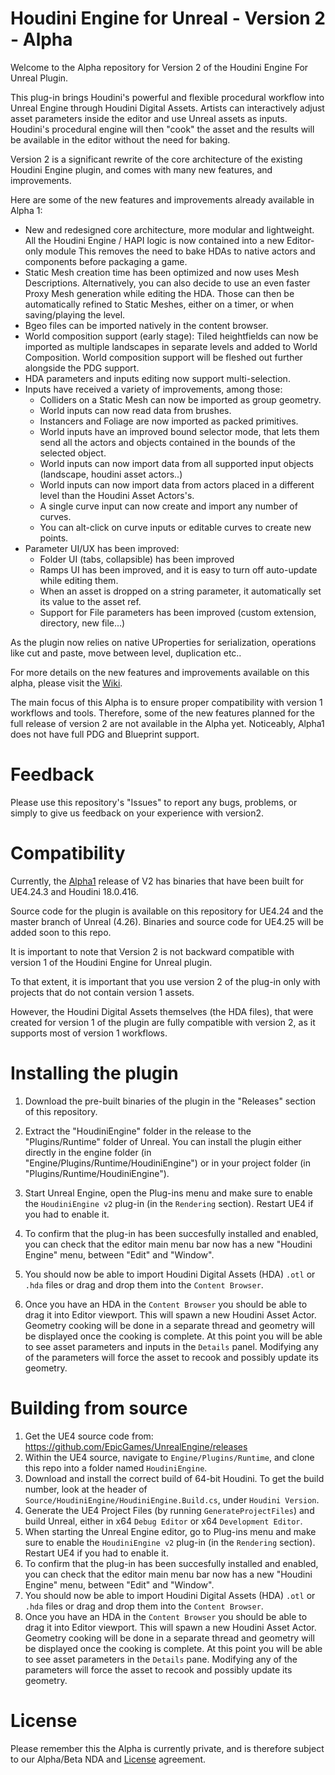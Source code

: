 # Houdini Engine for Unreal - Version 2 - Alpha

Welcome to the Alpha repository for Version 2 of the Houdini Engine For Unreal Plugin.

This plug-in brings Houdini's powerful and flexible procedural workflow into Unreal Engine through Houdini Digital Assets. Artists can interactively adjust asset parameters inside the editor and use Unreal assets as inputs. Houdini's procedural engine will then "cook" the asset and the results will be available in the editor without the need for baking.

Version 2 is a significant rewrite of the core architecture of the existing Houdini Engine plugin, and comes  with many new features, and improvements.

Here are some of the new features and improvements already available in Alpha 1:

- New and redesigned core architecture, more modular and lightweight.
  All the Houdini Engine / HAPI logic is now contained into a new Editor-only module
  This removes the need to bake HDAs to native actors and components before packaging a game.
- Static Mesh creation time has been optimized and now uses Mesh Descriptions.
  Alternatively, you can also decide to use an even faster Proxy Mesh generation while editing the HDA.
  Those can then be automatically refined to Static Meshes, either on a timer, or when saving/playing the level.
- Bgeo files can be imported natively in the content browser.
- World composition support (early stage):
  Tiled heightfields can now be imported as multiple landscapes in separate levels and added to World Composition.
  World composition support will be fleshed out further alongside the PDG support.
- HDA parameters and inputs editing now support multi-selection.
- Inputs have received a variety of improvements, among those:
  - Colliders on a Static Mesh can now be imported as group geometry.
  - World inputs can now read data from brushes.
  - Instancers and Foliage are now imported as packed primitives.
  - World inputs have an improved bound selector mode, that lets them send all the actors and objects contained in the bounds of the selected object.
  - World inputs can now import data from all supported input objects (landscape, houdini asset actors..)
  - World inputs can now import data from actors placed in a different level than the Houdini Asset Actors's.
  - A single curve input can now create and import any number of curves.
  - You can alt-click on curve inputs or editable curves to create new points.
- Parameter UI/UX has been improved:
  - Folder UI (tabs, collapsible) has been improved
  - Ramps UI has been improved, and it is easy to turn off auto-update while editing them.
  - When an asset is dropped on a string parameter, it automatically set its value to the asset ref.
  - Support for File parameters has been improved (custom extension, directory, new file...)

As the plugin now relies on native UProperties for serialization, operations like cut and paste, move between level, duplication etc..

For more details on the new features and improvements available on this alpha, please visit the [Wiki](https://github.com/sideeffects/HoudiniEngineForUnreal-v2/wiki/What's-new-%3F).

The main focus of this Alpha is to ensure proper compatibility with version 1 workflows and tools.
Therefore, some of the new features planned for the full release of version 2 are not available in the Alpha yet.
Noticeably, Alpha1 does not have full PDG and Blueprint support.

# Feedback

Please use this repository's "Issues" to report any bugs, problems, or simply to give us feedback on your experience with version2.

# Compatibility

Currently, the [Alpha1](https://github.com/sideeffects/HoudiniEngineForUnreal-v2/releases) release of V2 has binaries that have been built for UE4.24.3 and Houdini 18.0.416.

Source code for the plugin is available on this repository for UE4.24 and the master branch of Unreal (4.26). Binaries and source code for UE4.25 will be added soon to this repo.

It is important to note that Version 2 is not backward compatible with version 1 of the Houdini Engine for Unreal plugin.

To that extent, it is important that you use version 2 of the plug-in only with projects that do not contain version 1 assets.

However, the Houdini Digital Assets themselves (the HDA files), that were created for version 1 of the plugin are fully compatible with version 2, as it supports most of version 1 workflows.

# Installing the plugin

01. Download the pre-built binaries of the plugin in the "Releases" section of this repository. 
    	
01. Extract the "HoudiniEngine" folder in the release to the "Plugins/Runtime" folder of Unreal.
    You can install the plugin either directly in the engine folder (in "Engine/Plugins/Runtime/HoudiniEngine") or in your project folder (in "Plugins/Runtime/HoudiniEngine").
01. Start Unreal Engine, open the Plug-ins menu and make sure to enable the `HoudiniEngine v2` plug-in (in the `Rendering` section). Restart UE4 if you had to enable it.
01. To confirm that the plug-in has been succesfully installed and enabled, you can check that the editor main menu bar now has a new "Houdini Engine" menu, between "Edit" and "Window".
01. You should now be able to import Houdini Digital Assets (HDA) `.otl` or `.hda` files or drag and drop them into the `Content Browser`.
01. Once you have an HDA in the `Content Browser` you should be able to drag it into Editor viewport. This will spawn a new Houdini Asset Actor. Geometry cooking will be done in a separate thread and geometry will be displayed once the cooking is complete. At this point you will be able to see asset parameters and inputs in the `Details` panel. Modifying any of the parameters will force the asset to recook and possibly update its geometry.


# Building from source

01. Get the UE4 source code from: https://github.com/EpicGames/UnrealEngine/releases
01. Within the UE4 source, navigate to `Engine/Plugins/Runtime`, and clone this repo into a folder named `HoudiniEngine`.
01. Download and install the correct build of 64-bit Houdini. To get the build number, look at the header of `Source/HoudiniEngine/HoudiniEngine.Build.cs`, under `Houdini Version`.
01. Generate the UE4 Project Files (by running `GenerateProjectFiles`) and build Unreal, either in x64 `Debug Editor` or x64 `Development Editor`.
01. When starting the Unreal Engine editor, go to Plug-ins menu and make sure to enable the `HoudiniEngine v2` plug-in (in the `Rendering` section). Restart UE4 if you had to enable it.
01. To confirm that the plug-in has been succesfully installed and enabled, you can check that the editor main menu bar now has a new "Houdini Engine" menu, between "Edit" and "Window".
01. You should now be able to import Houdini Digital Assets (HDA) `.otl` or `.hda` files or drag and drop them into the `Content Browser`.
01. Once you have an HDA in the `Content Browser` you should be able to drag it into Editor viewport. This will spawn a new Houdini Asset Actor. Geometry cooking will be done in a separate thread and geometry will be displayed once the cooking is complete. At this point you will be able to see asset parameters in the `Details` pane. Modifying any of the parameters will force the asset to recook and possibly update its geometry.


# License

Please remember this the Alpha is currently private, and is therefore subject to our Alpha/Beta NDA and [License](https://github.com/sideeffects/HoudiniEngineForUnreal-v2/blob/4.24/LICENSE.md) agreement.
